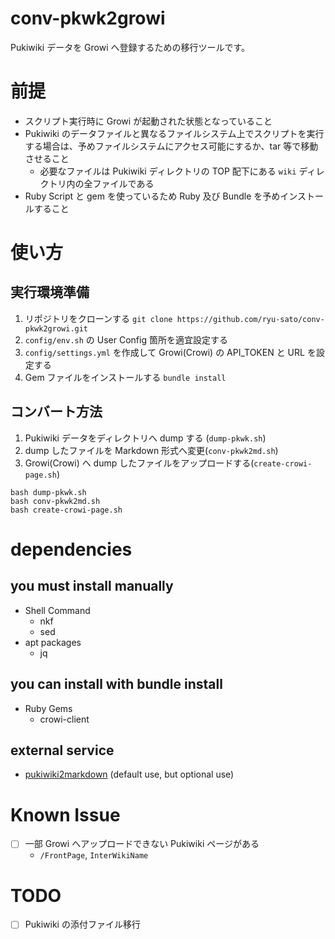 # conv-pkwk2growi

Pukiwiki データを Growi へ登録するための移行ツールです。

# 前提

- スクリプト実行時に Growi が起動された状態となっていること
- Pukiwiki のデータファイルと異なるファイルシステム上でスクリプトを実行する場合は、予めファイルシステムにアクセス可能にするか、tar 等で移動させること
    - 必要なファイルは Pukiwiki ディレクトリの TOP 配下にある `wiki` ディレクトリ内の全ファイルである
- Ruby Script と gem を使っているため Ruby 及び Bundle を予めインストールすること

# 使い方

## 実行環境準備

1. リポジトリをクローンする
    `git clone https://github.com/ryu-sato/conv-pkwk2growi.git`
1. `config/env.sh` の User Config 箇所を適宜設定する
1. `config/settings.yml` を作成して Growi(Crowi) の API_TOKEN と URL を設定する
1. Gem ファイルをインストールする
    `bundle install`

## コンバート方法

1. Pukiwiki データをディレクトリへ dump する (`dump-pkwk.sh`)
1. dump したファイルを Markdown 形式へ変更(`conv-pkwk2md.sh`)
1. Growi(Crowi) へ dump したファイルをアップロードする(`create-crowi-page.sh`)

```sh:bash
bash dump-pkwk.sh
bash conv-pkwk2md.sh
bash create-crowi-page.sh
```

# dependencies

## you must install manually

- Shell Command
  - nkf
  - sed
- apt packages
  - jq

## you can install with bundle install

- Ruby Gems
  - crowi-client

## external service

- [pukiwiki2markdown](https://pukiwiki2markdown.saino.me/) (default use, but optional use)


# Known Issue

- [ ] 一部 Growi へアップロードできない Pukiwiki ページがある
    - `/FrontPage`, `InterWikiName`

# TODO

- [ ] Pukiwiki の添付ファイル移行
